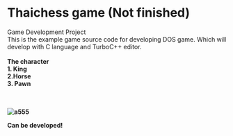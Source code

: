 # Thaichess game (Not finished)
<div>Game Development Project</div>
This is the example game source code for developing DOS game. Which will develop with  C language and TurboC++ editor. <br><br>
<b>The character<b>
<div>
   1. King 
</div>
 <div>
   2.Horse 
</div>
 <div>
   3. Pawn 
</div><br><br>
  
![a555](https://user-images.githubusercontent.com/31851293/83769959-b0422f00-a6aa-11ea-86cf-70eeffb5df02.PNG)

<b>Can be developed!<b>
